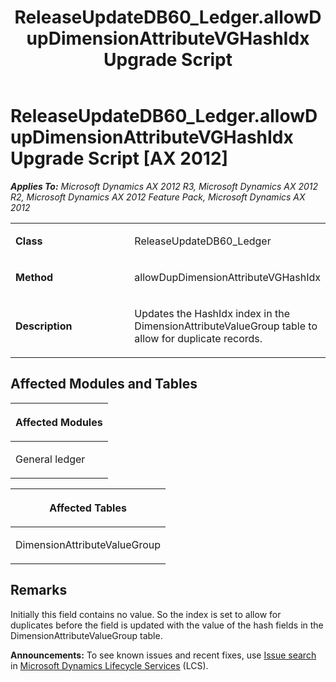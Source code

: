 ﻿---
title: ReleaseUpdateDB60_Ledger.allowDupDimensionAttributeVGHashIdx Upgrade Script
TOCTitle: ReleaseUpdateDB60_Ledger.allowDupDimensionAttributeVGHashIdx Upgrade Script
ms:assetid: 197b89af-4cf7-73fa-8839-bc1e0c34ccf8
ms:mtpsurl: https://msdn.microsoft.com/en-us/library/JJ718631(v=AX.60)
ms:contentKeyID: 49706915
ms.date: 05/18/2015
mtps_version: v=AX.60
---

# ReleaseUpdateDB60\_Ledger.allowDupDimensionAttributeVGHashIdx Upgrade Script [AX 2012]


_**Applies To:** Microsoft Dynamics AX 2012 R3, Microsoft Dynamics AX 2012 R2, Microsoft Dynamics AX 2012 Feature Pack, Microsoft Dynamics AX 2012_

<table>
<colgroup>
<col style="width: 50%" />
<col style="width: 50%" />
</colgroup>
<tbody>
<tr class="odd">
<td><p><strong>Class</strong></p></td>
<td><p>ReleaseUpdateDB60_Ledger</p></td>
</tr>
<tr class="even">
<td><p><strong>Method</strong></p></td>
<td><p>allowDupDimensionAttributeVGHashIdx</p></td>
</tr>
<tr class="odd">
<td><p><strong>Description</strong></p></td>
<td><p>Updates the HashIdx index in the DimensionAttributeValueGroup table to allow for duplicate records.</p></td>
</tr>
</tbody>
</table>


## Affected Modules and Tables

<table>
<colgroup>
<col style="width: 100%" />
</colgroup>
<thead>
<tr class="header">
<th><p>Affected Modules</p></th>
</tr>
</thead>
<tbody>
<tr class="odd">
<td><p>General ledger</p></td>
</tr>
</tbody>
</table>


<table>
<colgroup>
<col style="width: 100%" />
</colgroup>
<thead>
<tr class="header">
<th><p>Affected Tables</p></th>
</tr>
</thead>
<tbody>
<tr class="odd">
<td><p>DimensionAttributeValueGroup</p></td>
</tr>
</tbody>
</table>


## Remarks

Initially this field contains no value. So the index is set to allow for duplicates before the field is updated with the value of the hash fields in the DimensionAttributeValueGroup table.

  
**Announcements:** To see known issues and recent fixes, use [Issue search](http://go.microsoft.com/fwlink/?linkid=389258) in [Microsoft Dynamics Lifecycle Services](http://go.microsoft.com/fwlink/?linkid=306505) (LCS).

